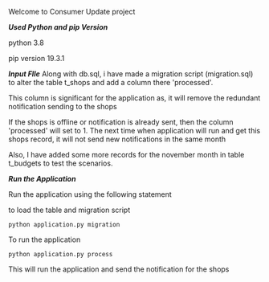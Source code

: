 Welcome to Consumer Update project

***Used Python and pip Version***

python 3.8

pip version 19.3.1

***Input FIle***
Along with db.sql, i have made a migration script (migration.sql) to alter the table t_shops and add a column there 
'processed'.

This column is significant for the application as, it will remove the redundant notification sending to the shops

If the shops is offline or notification is already sent, then the column 'processed' will set
to 1. The next time when application will run and get this shops record, it will 
not send new notifications in the same month

Also, I have added some more records for the november month in table t_budgets to test the scenarios.

***Run the Application***

Run the application using the following statement

to load the table and migration script

```
python application.py migration
```

To run the application

```
python application.py process
```

This will run the application and send the notification for the shops